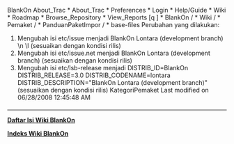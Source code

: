    BlankOn
 About_Trac
    * About_Trac
    * Preferences
    * Login
    * Help/Guide
    * Wiki
    * Roadmap
    * Browse_Repository
    * View_Reports
[q                 ]
    * BlankOn  /
    * Wiki  /
    * Pemaket  /
    * PanduanPaketImpor  /
    * base-files
Perubahan yang dilakukan:
   1. Mengubah isi etc/issue menjadi
BlankOn Lontara (development branch) \n \l
     (sesuaikan dengan kondisi rilis)
   1. Mengubah isi etc/issue.net menjadi
BlankOn Lontara (development branch)
     (sesuaikan dengan kondisi rilis)
   1. Mengubah isi etc/lsb-release menjadi
DISTRIB_ID=BlankOn
DISTRIB_RELEASE=3.0
DISTRIB_CODENAME=lontara
DISTRIB_DESCRIPTION="BlankOn Lontara (development branch)"
     (sesuaikan dengan kondisi rilis)
KategoriPemaket
Last modified on 06/28/2008 12:45:48 AM
#### 
    
 
 
 
 
 
---
[**Daftar Isi Wiki BlankOn**](/DaftarIsi/README.md)
 
[**Indeks Wiki BlankOn**](/Indeks.md)
